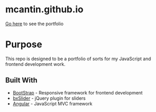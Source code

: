 # mcantin.github.io
[Go here](http://mcantin.github.io/) to see the portfolio

# Purpose
This repo is designed to be a portfolio of sorts for my JavaScript and frontend development work.

## Built With

* [BootStrap](http://getbootstrap.com/) - Responsive framework for frontend development
* [bxSlider](http://bxslider.com/) - jQuery plugin for sliders
* [Angular](https://angularjs.org/) - JavaScript MVC framework

